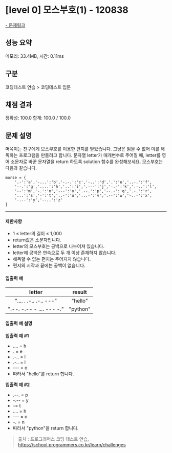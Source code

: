 # [level 0] 모스부호(1) - 120838

<a href="https://school.programmers.co.kr/learn/courses/30/lessons/120838">- 문제링크</a>

## 성능 요약

메모리: 33.4MB, 시간: 0.11ms

## 구분

코딩테스트 연습 > 코딩테스트 입문

## 채점 결과

정확성: 100.0
합계: 100.0 / 100.0

## 문제 설명

머쓱이는 친구에게 모스부호를 이용한 편지를 받았습니다. 그냥은 읽을 수 없어 이를 해독하는 프로그램을 만들려고 합니다. 문자열 letter가 매개변수로 주어질 때, letter를 영어 소문자로 바꾼 문자열을 return 하도록 solution 함수를 완성해보세요.
모스부호는 다음과 같습니다.

```
morse = {
    '.-':'a','-...':'b','-.-.':'c','-..':'d','.':'e','..-.':'f',
    '--.':'g','....':'h','..':'i','.---':'j','-.-':'k','.-..':'l',
    '--':'m','-.':'n','---':'o','.--.':'p','--.-':'q','.-.':'r',
    '...':'s','-':'t','..-':'u','...-':'v','.--':'w','-..-':'x',
    '-.--':'y','--..':'z'
}
```

---

#### 제한사항

- 1 ≤ letter의 길이 ≤ 1,000
- return값은 소문자입니다.
- letter의 모스부호는 공백으로 나누어져 있습니다.
- letter에 공백은 연속으로 두 개 이상 존재하지 않습니다.
- 해독할 수 없는 편지는 주어지지 않습니다.
- 편지의 시작과 끝에는 공백이 없습니다.

#### 입출력 예

|        **letter**         | **result** |
| :-----------------------: | :--------: |
|  ".... . .-.. .-.. ---"   |  "hello"   |
| ".--. -.-- - .... --- -." |  "python"  |

#### 입출력 예 설명

**입출력 예 #1**

- .... = h
- . = e
- .-.. = l
- .-.. = l
- --- = o
- 따라서 "hello"를 return 합니다.

**입출력 예 #2**

- .--. = p
- -.-- = y
- -= t
- .... = h
- --- = o
- -. = n
- 따라서 "python"을 return 합니다.

> 출처 : 프로그래머스 코딩 테스트 연습, <https://school.programmers.co.kr/learn/challenges>
